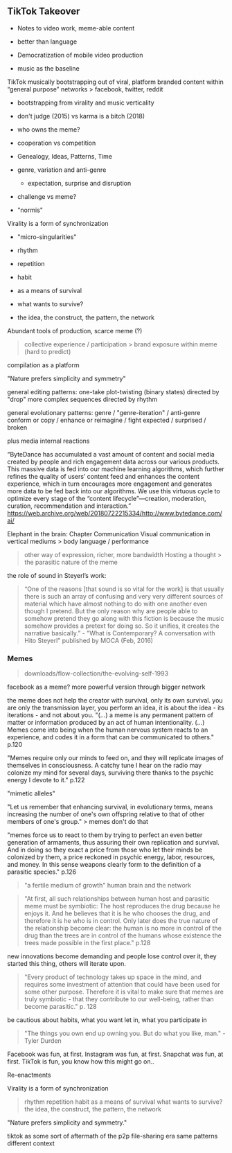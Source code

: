 ## TikTok Takeover
- Notes to video work, meme-able content

- better than language
- Democratization of mobile video production
- music as the baseline

TikTok musically bootstrapping out of viral, platform branded content within “general purpose” networks > facebook, twitter, reddit

- bootstrapping from virality and music verticality
- don't judge (2015) vs karma is a bitch (2018)
- who owns the meme?
- cooperation vs competition

- Genealogy, Ideas, Patterns, Time
- genre, variation and anti-genre
	- expectation, surprise and disruption

- challenge vs meme?
- "normis"

Virality is a form of synchronization
- "micro-singularities"

- rhythm
- repetition
- habit
- as a means of survival
- what wants to survive?
- the idea, the construct, the pattern, the network


Abundant tools of production, scarce meme (?)
 > collective experience / participation > brand exposure within meme (hard to predict)

compilation as a platform


"Nature prefers simplicity and symmetry"

general editing patterns:
one-take
plot-twisting (binary states) directed by "drop"
more complex sequences directed by rhythm

general evolutionary patterns:
genre / "genre-iteration" / anti-genre
conform or copy / enhance or reimagine / fight
expected / surprised / broken

plus media internal reactions

“ByteDance has accumulated a vast amount of content and social media created by people and rich engagement data across our various products. This massive data is fed into our machine learning algorithms, which further refines the quality of users’ content feed and enhances the content experience, which in turn encourages more engagement and generates more data to be fed back into our algorithms. We use this virtuous cycle to optimize every stage of the “content lifecycle”—creation, moderation, curation, recommendation and interaction.”
https://web.archive.org/web/20180722215334/http://www.bytedance.com/ai/


Elephant in the brain: Chapter Communication
Visual communication in vertical mediums > body language / performance
> other way of expression, richer, more bandwidth
Hosting a thought > the parasitic nature of the meme


the role of sound in Steyerl’s work:
>“One of the reasons [that sound is so vital for the work] is that usually there is such an array of confusing and very very different sources of material which have almost nothing to do with one another even though I pretend. But the only reason why are people able to somehow pretend they go along with this fiction is because the music somehow provides a pretext for doing so. So it unifies, it creates the narrative basically.” - "What is Contemporary? A conversation with Hito Steyerl" published by MOCA (Feb, 2016)


### Memes
> downloads/flow-collection/the-evolving-self-1993

facebook as a meme? more powerful version through bigger network

the meme does not help the creator with survival, only its own survival.
you are only the transmission layer, you perform an idea, it is about the idea - its iterations - and not about you.
"(...) a meme is any permanent pattern of matter or information produced by an act of human intentionality. (...)
Memes come into being when the human nervous system reacts to an experience, and codes it in a form that can be communicated to others." p.120

"Memes require only our minds to feed on, and they will replicate images of themselves in consciousness. A catchy tune I hear on the radio may colonize my mind for several days, surviving there thanks to the psychic energy I devote to it."
p.122

"mimetic alleles"

"Let us remember that enhancing survival, in evolutionary terms, means increasing the number of one's own offspring relative to that of other members of one's group." > memes don't do that

"memes force us to react to them by trying to perfect an even better generation of armaments, thus assuring their own replication and survival. And in doing so they exact a price from those who let their minds be colonized by them, a price reckoned in psychic energy, labor, resources, and money. In this sense weapons clearly form to the definition of a parasitic species." p.126

> "a fertile medium of growth" human brain and the network



> "At first, all such relationships between human host and parasitic meme must be symbiotic: The host reproduces the drug because he enjoys it. And he believes that it is he who chooses the drug, and therefore it is he who is in control. Only later does the true nature of the relationship become clear: the human is no more in control of the drug than the trees are in control of the humans whose existence the trees made possible in the first place." p.128

new innovations become demanding and people lose control over it, they started this thing, others will iterate upon.

> "Every product of technology takes up space in the mind, and requires some investment of attention that could have been used for some other purpose. Therefore it is vital to make sure that memes are truly symbiotic - that they contribute to our well-being, rather than become parasitic." p. 128

be cautious about habits, what you want let in, what you participate in  
> "The things you own end up owning you. But do what you like, man." - Tyler Durden

Facebook was fun, at first. Instagram was fun, at first. Snapchat was fun, at first. TikTok is fun, you know how this might go on..



Re-enactments


Virality is a form of synchronization
> rhythm
> repetition
> habit
> as a means of survival
> what wants to survive?
> the idea, the construct, the pattern, the network

"Nature prefers simplicity and symmetry."


tiktok as some sort of aftermath of the p2p file-sharing era
same patterns different context
